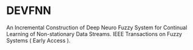 # DEVFNN
An Incremental Construction of Deep Neuro Fuzzy System for Continual Learning of Non-stationary Data Streams. IEEE Transactions on Fuzzy Systems ( Early Access ).

